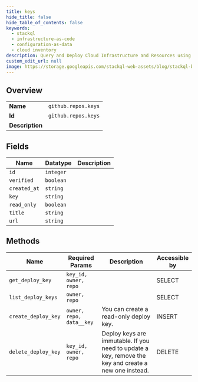 ```yaml
---
title: keys
hide_title: false
hide_table_of_contents: false
keywords:
  - stackql
  - infrastructure-as-code
  - configuration-as-data
  - cloud inventory
description: Query and Deploy Cloud Infrastructure and Resources using SQL
custom_edit_url: null
image: https://storage.googleapis.com/stackql-web-assets/blog/stackql-blog-post-featured-image.png
---
```

  
    

## Overview
<table><tbody>
<tr><td><b>Name</b></td><td><code>github.repos.keys</code></td></tr>
<tr><td><b>Id</b></td><td><code>github.repos.keys</code></td></tr>
<tr><td><b>Description</b></td><td></td></tr>
</tbody></table>

## Fields
| Name | Datatype | Description |
| ---- | -------- | ----------- |
| `id` | `integer` |  |
| `verified` | `boolean` |  |
| `created_at` | `string` |  |
| `key` | `string` |  |
| `read_only` | `boolean` |  |
| `title` | `string` |  |
| `url` | `string` |  |
## Methods
| Name | Required Params | Description | Accessible by |
| ---- | --------------- | ----------- | ------------- |
| `get_deploy_key` | `key_id, owner, repo` |  | SELECT |
| `list_deploy_keys` | `owner, repo` |  | SELECT |
| `create_deploy_key` | `owner, repo, data__key` | You can create a read-only deploy key. | INSERT |
| `delete_deploy_key` | `key_id, owner, repo` | Deploy keys are immutable. If you need to update a key, remove the key and create a new one instead. | DELETE |

